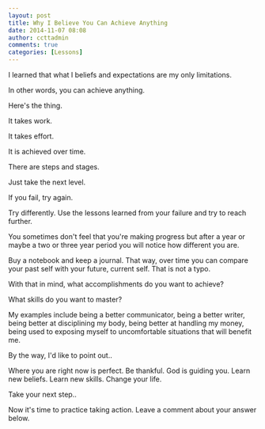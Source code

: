 ```yaml
---
layout: post
title: Why I Believe You Can Achieve Anything
date: 2014-11-07 08:08
author: ccttadmin
comments: true
categories: [Lessons]
---
```

I learned that what I beliefs and expectations are my only limitations.

In other words, you can achieve anything.

Here's the thing.

It takes work.

It takes effort.

It is achieved over time.

There are steps and stages.

Just take the next level.

If you fail, try again.

Try differently. Use the lessons learned from your failure and try to reach further.

You sometimes don't feel that you're making progress but after a year or maybe a two or three year period you will notice how different you are.

Buy a notebook and keep a journal. That way, over time you can compare your past self with your future, current self. That is not a typo.

With that in mind, what accomplishments do you want to achieve?

What skills do you want to master?

My examples include being a better communicator, being a better writer, being better at disciplining my body, being better at handling my money, being used to exposing myself to uncomfortable situations that will benefit me.

By the way, I'd like to point out..

Where you are right now is perfect. Be thankful. God is guiding you. Learn new beliefs. Learn new skills. Change your life.

Take your next step..

Now it's time to practice taking action. Leave a comment about your answer below.
